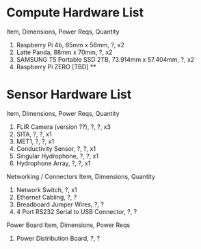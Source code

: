 # Compute Hardware List
Item, Dimensions, Power Reqs, Quantity
1. Raspberry Pi 4b, 85mm x 56mm, ?, x2 
2. Latte Panda, 88mm x 70mm, ?, x2
3. SAMSUNG T5 Portable SSD 2TB, 73.914mm x 57.404mm, ?, x2
4. Raspberry Pi ZERO [TBD] **
 
# Sensor Hardware List
Item, Dimensions, Power Reqs, Quantity
1. FLIR Camera (version ??), ?, ?, x3
2. SITA, ?, ?, x1
3. MET1, ?, ?, x1
4. Conductivity Sensor, ?, ?, x1
5. Singular Hydrophone, ?, ?, x1
6. Hydrophone Array, ?, ?, x1

Networking / Connectors
Item, Dimensions, Quantity
1. Network Switch, ?, x1
2. Ethernet Cabling, ?, ?
3. Breadboard Jumper Wires, ?, ?
4. 4 Port RS232 Serial to USB Connector, ?, ?

Power Board
Item, Dimensions, Power Reqs
1. Power Distribution Board, ?, ?
